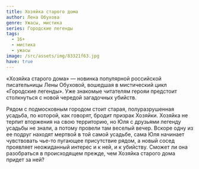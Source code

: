 ```yaml
---
title: Хозяйка старого дома
author: Лена Обухова
genre: Ужасы, мистика
series: Городские легенды
tags:
  - 16+
  - мистика
  - ужасы
image: /src/assets/img/83321f63.jpg
have: true
---
```

«Хозяйка старого дома» — новинка популярной российской писательницы Лены Обуховой, вошедшая в мистический цикл «Городские легенды».
Уже знакомые читателям герояи предстоит столкнуться с новой чередой загадочных убийств.

Рядом с подмосковным городом стоит старая, полуразрушенная усадьба, по которой, как говорят, бродит призрак Хозяйки. Хозяйка не терпит вторжения на свою территорию, но Юля с друзьями легенду усадьбы не знали, а потому провели там веселый вечер. Вскоре одну из ее подруг находят мертвой в той самой усадьбе, сама Юля начинает чувствовать чье-то пугающее присутствие рядом, а новый сосед проявляет неожиданный интерес и к ней, и к убийству. Сможет ли она разобраться в происходящем прежде, чем Хозяйка старого дома придет за ней?

